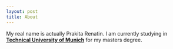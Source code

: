 ```yaml
---
layout: post
title: About
---
```


My real name is actually Prakita Renatin. I am currently studying in [**Technical University of Munich**](https://www.tum.de/en/) for my masters degree.
